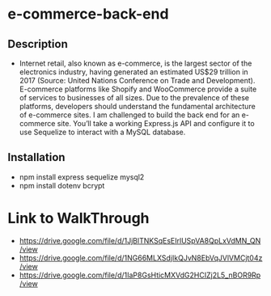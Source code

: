 # e-commerce-back-end

## Description
* Internet retail, also known as e-commerce, is the largest sector of the electronics industry, having generated an estimated US$29 trillion in 2017 (Source: United Nations Conference on Trade and Development). E-commerce platforms like Shopify and WooCommerce provide a suite of services to businesses of all sizes. Due to the prevalence of these platforms, developers should understand the fundamental architecture of e-commerce sites. I am challenged to build the back end for an e-commerce site. You’ll take a working Express.js API and configure it to use Sequelize to interact with a MySQL database.

## Installation
* npm install express sequelize mysql2
* npm install dotenv bcrypt


# Link to WalkThrough
* https://drive.google.com/file/d/1JjBlTNKSqEsEIrlUSpVA8QpLxVdMN_QN/view
* https://drive.google.com/file/d/1NG66MLXSdjIkQJvN8EbVqJVlVMCjt04z/view
* https://drive.google.com/file/d/1IaP8GsHticMXVdG2HCIZj2L5_nBOR9Rp/view